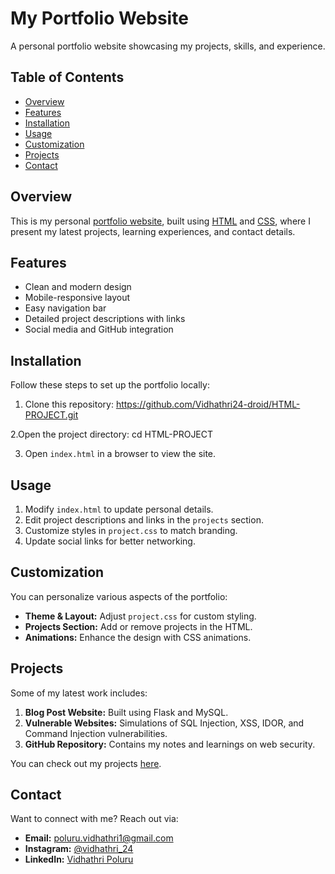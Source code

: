 # My Portfolio Website

A personal portfolio website showcasing my projects, skills, and experience.

## Table of Contents
- [Overview](#overview)
- [Features](#features)
- [Installation](#installation)
- [Usage](#usage)
- [Customization](#customization)
- [Projects](#projects)
- [Contact](#contact)

## Overview
This is my personal [portfolio website](https://vidhathri24-droid.github.io/uid-project/project.html), built using [HTML](https://vidhathri24-droid.github.io/uid-project/project.html) and [CSS](https://vidhathri24-droid.github.io/uid-project//project.css), where I present my latest projects, learning experiences, and contact details.

## Features
- Clean and modern design
- Mobile-responsive layout
- Easy navigation bar
- Detailed project descriptions with links
- Social media and GitHub integration

## Installation
Follow these steps to set up the portfolio locally:
1. Clone this repository:
   https://github.com/Vidhathri24-droid/HTML-PROJECT.git

2.Open the project directory:
  cd HTML-PROJECT
  
3. Open `index.html` in a browser to view the site.

## Usage
1. Modify `index.html` to update personal details.
2. Edit project descriptions and links in the `projects` section.
3. Customize styles in `project.css` to match branding.
4. Update social links for better networking.

## Customization
You can personalize various aspects of the portfolio:
- **Theme & Layout:** Adjust `project.css` for custom styling.
- **Projects Section:** Add or remove projects in the HTML.
- **Animations:** Enhance the design with CSS animations.

## Projects
Some of my latest work includes:
1. **Blog Post Website:** Built using Flask and MySQL.
2. **Vulnerable Websites:** Simulations of SQL Injection, XSS, IDOR, and Command Injection vulnerabilities.
3. **GitHub Repository:** Contains my notes and learnings on web security.

You can check out my projects [here](https://github.com/Vidhathri24-droid/).

## Contact
Want to connect with me? Reach out via:
- **Email:** [poluru.vidhathri1@gmail.com](mailto:poluru.vidhathri1@gmail.com)
- **Instagram:** [@vidhathri_24](https://www.instagram.com/vidhathri_24/)
- **LinkedIn:** [Vidhathri Poluru](https://www.linkedin.com/in/vidhathri-poluru-847367323/)
